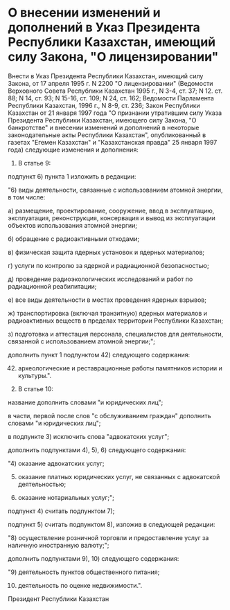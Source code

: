 # О внесении изменений и дополнений в Указ Президента Республики Казахстан, имеющий силу Закона, "О лицензировании"

Внести в Указ Президента Республики Казахстан, имеющий силу Закона, от 17 апреля 1995 г. N 2200 "О лицензировании" (Ведомости Верховного Совета Республики Казахстан 1995 г., N 3-4, ст. 37; N 12. ст. 88; N 14, ст. 93; N 15-16, ст. 109; N 24, ст. 162; Ведомости Парламента Республики Казахстан, 1996 г., N 8-9, ст. 236; Закон Республики Казахстан от 21 января 1997 года "О признании утратившим силу Указа Президента Республики Казахстан, имеющего силу Закона, "О банкротстве" и внесении изменений и дополнений в некоторые законодательные акты Республики Казахстан", опубликованный в газетах "Егемен Казахстан" и "Казахстанская правда" 25 января 1997 года) следующие изменения и дополнения:

1. В статье 9:

подпункт 6) пункта 1 изложить в редакции:

"6) виды деятельности, связанные с использованием атомной энергии, в том числе:

а) размещение, проектирование, сооружение, ввод в эксплуатацию, эксплуатация, реконструкция, консервация и вывод из эксплуатации объектов использования атомной энергии;

б) обращение с радиоактивными отходами;

в) физическая защита ядерных установок и ядерных материалов;

г) услуги по контролю за ядерной и радиационной безопасностью;

д) проведение радиоэкологических исследований и работ по радиационной реабилитации;

е) все виды деятельности в местах проведения ядерных взрывов;

ж) транспортировка (включая транзитную) ядерных материалов и радиоактивных веществ в пределах территории Республики Казахстан;

з) подготовка и аттестация персонала, специалистов для деятельности, связанной с использованием атомной энергии;";

дополнить пункт 1 подпунктом 42) следующего содержания:

42) археологические и реставрационные работы памятников истории и культуры.".

2. В статье 10:

название дополнить словами "и юридических лиц";

в части, первой после слов "с обслуживанием граждан" дополнить словами "и юридических лиц";

в подпункте 3) исключить слова "адвокатских услуг";

дополнить подпунктами 4), 5), 6) следующего содержания:

"4) оказание адвокатских услуг;

5) оказание платных юридических услуг, не связанных с адвокатской деятельностью;

6) оказание нотариальных услуг;";

подпункт 4) считать подпунктом 7);

подпункт 5) считать подпунктом 8), изложив в следующей редакции:

"8) осуществление розничной торговли и предоставление услуг за наличную иностранную валюту;";

дополнить подпунктами 9), 10) следующего содержания:

"9) деятельность пунктов общественного питания;

10) деятельность по оценке недвижимости.".

Президент Республики Казахстан

